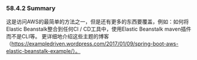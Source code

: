 ### 58.4.2 Summary

这是访问AWS的最简单的方法之一，但是还有更多的东西要覆盖，例如：如何将Elastic Beanstalk整合到任何CI / CD工具中，使用Elastic Beanstalk maven插件而不是CLI等。 更详细地介绍这些主题的博客（https://exampledriven.wordpress.com/2017/01/09/spring-boot-aws-elastic-beanstalk-example/）。



